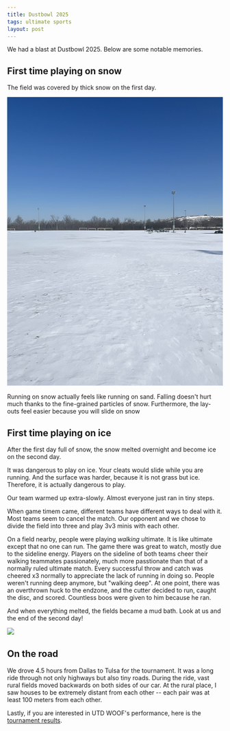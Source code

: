 ```yaml
---
title: Dustbowl 2025
tags: ultimate sports
layout: post
---
```




We had a blast at Dustbowl 2025. Below are some notable memories.


## First time playing on snow

The field was covered by thick snow on the first day. 

![](/assets/dustbowl-snow.jpg)

Running on snow actually feels like running on sand. Falling doesn't hurt much thanks to the fine-grained particles of snow. Furthermore, the lay-outs feel easier because you will slide on snow 

## First time playing on ice
After the first day full of snow, the snow melted overnight and become ice on the second day.

It was dangerous to play on ice. Your cleats would slide while you are running. And the surface was harder, because it is not grass but ice. Therefore, it is actually dangerous to play. 

Our team warmed up extra-slowly. Almost everyone just ran in tiny steps.

When game timem came, different teams have different ways to deal with it. Most teams seem to cancel the match. Our opponent and we chose to divide the field into three and play 3v3 minis with each other. 

On a field nearby, people were playing *walking* ultimate. It is like ultimate except that no one can run. The game there was great to watch, mostly due to the sideline energy. Players on the sideline of both teams cheer their walking teammates passionately, much more passtionate than that of a normally ruled ultimate match. Every successful throw and catch was cheered x3 normally to appreciate the lack of running in doing so. People weren't running deep anymore, but "walking deep". At one point, there was an overthrown huck to the endzone, and the cutter decided to run, caught the disc, and scored. Countless boos were given to him because he ran.

And when everything melted, the fields became a mud bath. Look at us and the end of the second day!

![](/assets/dustbowl-team.jpeg)

## On the road

We drove 4.5 hours from Dallas to Tulsa for the tournament. It was a long ride
through not only highways but also tiny roads. During the ride, vast rural fields moved backwards on both sides of our car. At the rural place, I saw houses to be extremely distant from each other -- each pair was at least 100 meters from each other. 


Lastly, if you are interested in UTD WOOF's performance, here is the [tournament results](https://play.usaultimate.org/events/Dust-Bowl-2025/schedule/Men/CollegeMen/).


